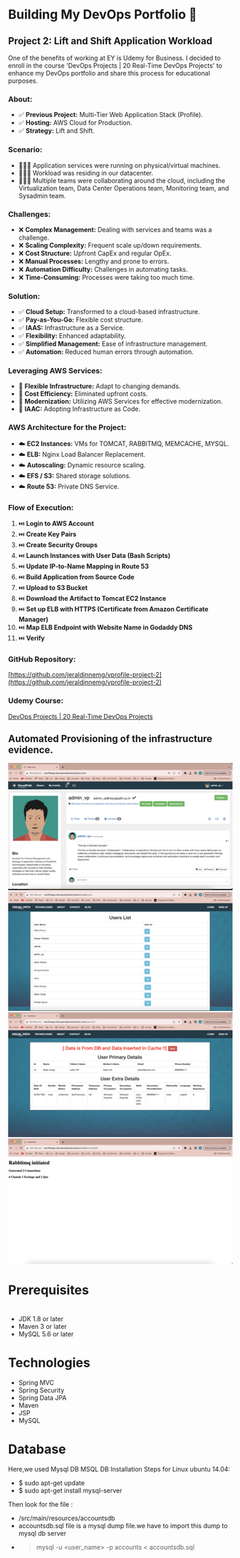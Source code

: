 # Building My DevOps Portfolio 🚀

## Project 2: Lift and Shift Application Workload

One of the benefits of working at EY is Udemy for Business. I decided to enroll in the course 'DevOps Projects | 20 Real-Time DevOps Projects' to enhance my DevOps portfolio and share this process for educational purposes.
### About:

- ✅ **Previous Project:** Multi-Tier Web Application Stack (Profile).
- ✅ **Hosting:** AWS Cloud for Production.
- ✅ **Strategy:** Lift and Shift.

### Scenario:
- 👩🏽‍💻 Application services were running on physical/virtual machines.
- 👩🏽‍💻 Workload was residing in our datacenter.
- 👩🏽‍💻 Multiple teams were collaborating around the cloud, including the Virtualization team, Data Center Operations team, Monitoring team, and Sysadmin team.

### Challenges:
- ❌ **Complex Management:** Dealing with services and teams was a challenge.
- ❌ **Scaling Complexity:** Frequent scale up/down requirements.
- ❌ **Cost Structure:** Upfront CapEx and regular OpEx.
- ❌ **Manual Processes:** Lengthy and prone to errors.
- ❌ **Automation Difficulty:** Challenges in automating tasks.
- ❌ **Time-Consuming:** Processes were taking too much time.

### Solution:
- ✅ **Cloud Setup:** Transformed to a cloud-based infrastructure.
- ✅ **Pay-as-You-Go:** Flexible cost structure.
- ✅ **IAAS:** Infrastructure as a Service.
- ✅ **Flexibility:** Enhanced adaptability.
- ✅ **Simplified Management:** Ease of infrastructure management.
- ✅ **Automation:** Reduced human errors through automation.

### Leveraging AWS Services:

- 🎯 **Flexible Infrastructure:** Adapt to changing demands.
- 🎯 **Cost Efficiency:** Eliminated upfront costs.
- 🎯 **Modernization:** Utilizing AWS Services for effective modernization.
- 🎯 **IAAC:** Adopting Infrastructure as Code.

### AWS Architecture for the Project:

- ☁️ **EC2 Instances:** VMs for TOMCAT, RABBITMQ, MEMCACHE, MYSQL.
- ☁️ **ELB:** Nginx Load Balancer Replacement.
- ☁️ **Autoscaling:** Dynamic resource scaling.
- ☁️ **EFS / S3:** Shared storage solutions.
- ☁️ **Route 53:** Private DNS Service.

### Flow of Execution:
1. ⏭️ **Login to AWS Account**
2. ⏭️ **Create Key Pairs**
3. ⏭️ **Create Security Groups**
4. ⏭️ **Launch Instances with User Data (Bash Scripts)**
5. ⏭️ **Update IP-to-Name Mapping in Route 53**
6. ⏭️ **Build Application from Source Code**
7. ⏭️ **Upload to S3 Bucket**
8. ⏭️ **Download the Artifact to Tomcat EC2 Instance**
9. ⏭️ **Set up ELB with HTTPS (Certificate from Amazon Certificate Manager)**
10. ⏭️ **Map ELB Endpoint with Website Name in Godaddy DNS**
11. ⏭️ **Verify**

### GitHub Repository:

[https://github.com/jeraldinnemg/vprofile-project-2](https://github.com/jeraldinnemg/vprofile-project-2)

### Udemy Course:
[DevOps Projects | 20 Real-Time DevOps Projects](https://www.udemy.com/course/devopsprojects/)


## Automated Provisioning of the infrastructure evidence.

![Web app login](images/vprofile.png)
![Users](images/users.png)
![Db](images/cache.png)
![RabbitMQ](images/rabbit.png)

# Prerequisites
#
- JDK 1.8 or later
- Maven 3 or later
- MySQL 5.6 or later

# Technologies 
- Spring MVC
- Spring Security
- Spring Data JPA
- Maven
- JSP
- MySQL
# Database
Here,we used Mysql DB 
MSQL DB Installation Steps for Linux ubuntu 14.04:
- $ sudo apt-get update
- $ sudo apt-get install mysql-server

Then look for the file :
- /src/main/resources/accountsdb
- accountsdb.sql file is a mysql dump file.we have to import this dump to mysql db server
- > mysql -u <user_name> -p accounts < accountsdb.sql


